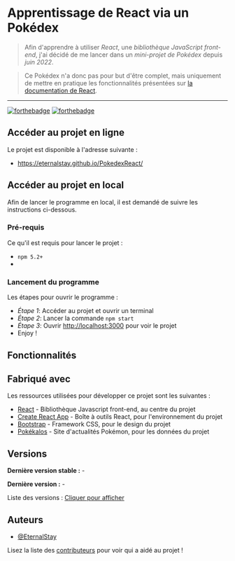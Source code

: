 # Apprentissage de React via un Pokédex

> Afin d'apprendre à utiliser *React*, une *bibliothèque JavaScript front-end*, j'ai décidé de me lancer dans un *mini-projet de Pokédex* depuis *juin 2022*.

> Ce Pokédex n'a donc pas pour but d'être complet, mais uniquement de mettre en pratique les fonctionnalités présentées sur [la documentation de React](https://fr.reactjs.org/docs/getting-started.html).

---

[![forthebadge](https://forthebadge.com/images/badges/built-with-love.svg)](https://forthebadge.com) [![forthebadge](https://forthebadge.com/images/badges/made-with-javascript.svg)](https://forthebadge.com)

## Accéder au projet en ligne

Le projet est disponible à l'adresse suivante :
- https://eternalstay.github.io/PokedexReact/


## Accéder au projet en local

Afin de lancer le programme en local, il est demandé de suivre les instructions ci-dessous.

### Pré-requis

Ce qu'il est requis pour lancer le projet : 

- ``npm 5.2+``
- 

### Lancement du programme

Les étapes pour ouvrir le programme : 

- _Étape 1_: Accéder au projet et ouvrir un terminal
- _Étape 2_: Lancer la commande `npm start`
- _Étape 3_: Ouvrir [http://localhost:3000](http://localhost:3000) pour voir le projet
- Enjoy !


## Fonctionnalités

## Fabriqué avec

Les ressources utilisées pour développer ce projet sont les suivantes : 

* [React](https://fr.reactjs.org/) - Bibliothèque Javascript front-end, au centre du projet
* [Create React App](https://github.com/facebook/create-react-app) - Boîte à outils React, pour l'environnement du projet
* [Bootstrap](https://getbootstrap.com/) - Framework CSS, pour le design du projet
* [Pokékalos](https://www.pokekalos.fr/) - Site d'actualités Pokémon, pour les données du projet

## Versions

**Dernière version stable :** -

**Dernière version :** -

Liste des versions : [Cliquer pour afficher](https://github.com/EternalStay/PokedexReact/tags)

## Auteurs
* [@EternalStay](https://github.com/EternalStay)

Lisez la liste des [contributeurs](https://github.com/EternalStay/PokedexReact/contributors) pour voir qui a aidé au projet !
